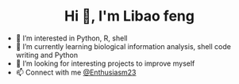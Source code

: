 <h1 align="center">Hi 👋, I'm Libao feng</h1>

- 👀 I’m interested in Python, R, shell
- 🌱 I’m currently learning biological information analysis, shell code writing and Python
- 💞️ I’m looking for interesting projects to improve myself
- 📫 Connect with me [@Enthusiasm23](https://github.com/Enthusiasm23)

<!---
Enthusiasm23/Enthusiasm23 is a ✨ special ✨ repository because its `README.md` (this file) appears on your GitHub profile.
You can click the Preview link to take a look at your changes.
--->
